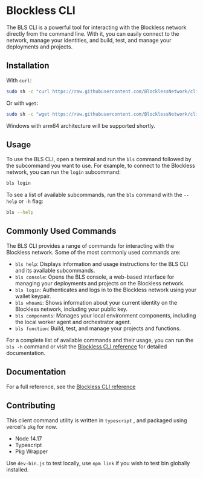 # Blockless CLI
The BLS CLI is a powerful tool for interacting with the Blockless network directly from the command line. With it, you can easily connect to the network, manage your identities, and build, test, and manage your deployments and projects.

## Installation
With `curl`:

```sh
sudo sh -c "curl https://raw.githubusercontent.com/BlocklessNetwork/cli/main/download.sh | bash"
```

Or with `wget`:

```sh
sudo sh -c "wget https://raw.githubusercontent.com/BlocklessNetwork/cli/main/download.sh -v -O download.sh; chmod +x download.sh; ./download.sh; rm -rf download.sh"
```

Windows with arm64 architecture will be supported shortly.

## Usage

To use the BLS CLI, open a terminal and run the `bls` command followed by the subcommand you want to use. For example, to connect to the Blockless network, you can run the `login` subcommand:

```sh
bls login
```

To see a list of available subcommands, run the `bls` command with the `--help` or `-h` flag:

```sh
bls --help
```

## Commonly Used Commands

The BLS CLI provides a range of commands for interacting with the Blockless network. Some of the most commonly used commands are:

- `bls help`: Displays information and usage instructions for the BLS CLI and its available subcommands.
- `bls console`: Opens the BLS console, a web-based interface for managing your deployments and projects on the Blockless network.
- `bls login`: Authenticates and logs in to the Blockless network using your wallet keypair.
- `bls whoami`: Shows information about your current identity on the Blockless network, including your public key.
- `bls components`: Manages your local environment components, including the local worker agent and orchestrator agent.
- `bls function`: Build, test, and manage your projects and functions.

For a complete list of available commands and their usage, you can run the `bls -h` command or visit the [Blockless CLI reference](https://blockless.network/docs/cli) for detailed documentation.

## Documentation

For a full reference, see the [Blockless CLI reference](https://blockless.network/docs/cli)

## Contributing

This client command utility is written in `typescript` , and packaged using vercel's `pkg` for now.

- Node 14.17
- Typescript
- Pkg Wrapper

Use `dev-bin.js` to test locally, use `npm link` if you wish to test bin globally installed.
